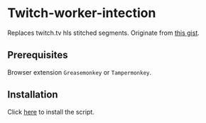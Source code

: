 # Twitch-worker-intection
Replaces twitch.tv hls stitched segments. Originate from [this gist](https://gist.github.com/pixeltris/77c676ef65b0b76e7aa56d8a0e0b3897).

## Prerequisites
Browser extension `Greasemonkey` or `Tampermonkey`.

## Installation
Click [here](https://github.com/adeFuLoDgu/Twitch-worker-intection/raw/main/Twitch_worker_intection.user.js) to install the script.

